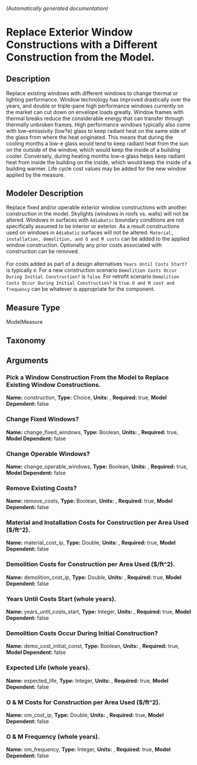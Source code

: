 

###### (Automatically generated documentation)

# Replace Exterior Window Constructions with a Different Construction from the Model.

## Description
Replace existing windows with different windows to change thermal or lighting performance.  Window technology has improved drastically over the years, and double or triple-pane high performance windows currently on the market can cut down on envelope loads greatly.  Window frames with thermal breaks reduce the considerable energy that can transfer through thermally unbroken frames.  High performance windows typically also come with low-emissivity (low?e) glass to keep radiant heat on the same side of the glass from where the heat originated. This means that during the cooling months a low-e glass would tend to keep radiant heat from the sun on the outside of the window, which would keep the inside of a building cooler. Conversely, during heating months low-e glass helps keep radiant heat from inside the building on the inside, which would keep the inside of a building warmer.  Life cycle cost values may be added for the new window applied by the measure.

## Modeler Description
Replace fixed and/or operable exterior window constructions with another construction in the model.  Skylights (windows in roofs vs. walls) will not be altered. Windows in surfaces with `Adiabatic` boundary conditions are not specifically assumed to be interior or exterior. As a result constructions used on windows in `Adiabatic` surfaces will not be altered. `Material, installation, demolition, and O and M costs` can be added to the applied window construction. Optionally any prior costs associated with construction can be removed. <br/> <br/> For costs added as part of a design alternatives `Years Until Costs Start?` is typically `0`. For a new construction scenario `Demolition Costs Occur During Initial Construction?` is `false`. For retrofit scenario `Demolition Costs Occur During Initial Construction?` is `true`. `O and M cost and frequency` can be whatever is appropriate for the component.

## Measure Type
ModelMeasure

## Taxonomy


## Arguments


### Pick a Window Construction From the Model to Replace Existing Window Constructions.

**Name:** construction,
**Type:** Choice,
**Units:** ,
**Required:** true,
**Model Dependent:** false

### Change Fixed Windows?

**Name:** change_fixed_windows,
**Type:** Boolean,
**Units:** ,
**Required:** true,
**Model Dependent:** false

### Change Operable Windows?

**Name:** change_operable_windows,
**Type:** Boolean,
**Units:** ,
**Required:** true,
**Model Dependent:** false

### Remove Existing Costs?

**Name:** remove_costs,
**Type:** Boolean,
**Units:** ,
**Required:** true,
**Model Dependent:** false

### Material and Installation Costs for Construction per Area Used ($/ft^2).

**Name:** material_cost_ip,
**Type:** Double,
**Units:** ,
**Required:** true,
**Model Dependent:** false

### Demolition Costs for Construction per Area Used ($/ft^2).

**Name:** demolition_cost_ip,
**Type:** Double,
**Units:** ,
**Required:** true,
**Model Dependent:** false

### Years Until Costs Start (whole years).

**Name:** years_until_costs_start,
**Type:** Integer,
**Units:** ,
**Required:** true,
**Model Dependent:** false

### Demolition Costs Occur During Initial Construction?

**Name:** demo_cost_initial_const,
**Type:** Boolean,
**Units:** ,
**Required:** true,
**Model Dependent:** false

### Expected Life (whole years).

**Name:** expected_life,
**Type:** Integer,
**Units:** ,
**Required:** true,
**Model Dependent:** false

### O & M Costs for Construction per Area Used ($/ft^2).

**Name:** om_cost_ip,
**Type:** Double,
**Units:** ,
**Required:** true,
**Model Dependent:** false

### O & M Frequency (whole years).

**Name:** om_frequency,
**Type:** Integer,
**Units:** ,
**Required:** true,
**Model Dependent:** false




